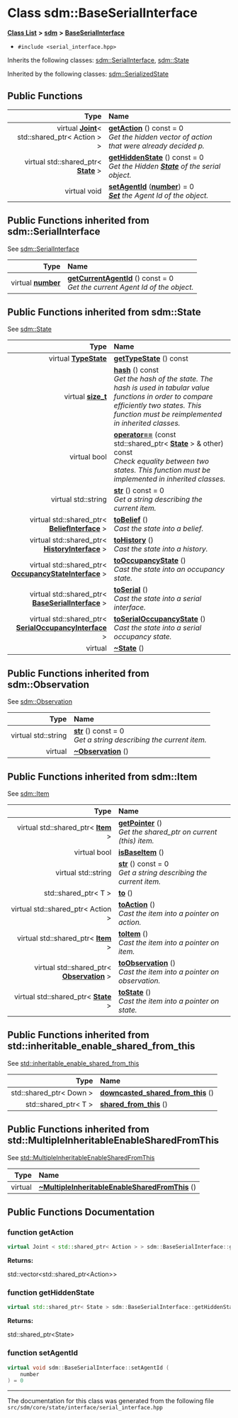 
# Class sdm::BaseSerialInterface

<link rel="stylesheet" href="https://cdnjs.cloudflare.com/ajax/libs/KaTeX/0.5.1/katex.min.css">
<link rel="stylesheet" href="https://cdn.jsdelivr.net/github-markdown-css/2.2.1/github-markdown.css"/>



[**Class List**](annotated.md) **>** [**sdm**](namespacesdm.md) **>** [**BaseSerialInterface**](classsdm_1_1BaseSerialInterface.md)





* `#include <serial_interface.hpp>`



Inherits the following classes: [sdm::SerialInterface](classsdm_1_1SerialInterface.md),  [sdm::State](classsdm_1_1State.md)


Inherited by the following classes: [sdm::SerializedState](classsdm_1_1SerializedState.md)


































## Public Functions

| Type | Name |
| ---: | :--- |
| virtual [**Joint**](classsdm_1_1Joint.md)&lt; std::shared\_ptr&lt; Action &gt; &gt; | [**getAction**](classsdm_1_1BaseSerialInterface.md#function-getaction) () const = 0<br>_Get the hidden vector of action that were already decided p._  |
| virtual std::shared\_ptr&lt; [**State**](classsdm_1_1State.md) &gt; | [**getHiddenState**](classsdm_1_1BaseSerialInterface.md#function-gethiddenstate) () const = 0<br>_Get the Hidden_ [_**State**_](classsdm_1_1State.md) _of the serial object._ |
| virtual void | [**setAgentId**](classsdm_1_1BaseSerialInterface.md#function-setagentid) ([**number**](namespacesdm.md#typedef-number)) = 0<br>[_**Set**_](structsdm_1_1Set.md) _the Agent Id of the object._ |

## Public Functions inherited from sdm::SerialInterface

See [sdm::SerialInterface](classsdm_1_1SerialInterface.md)

| Type | Name |
| ---: | :--- |
| virtual [**number**](namespacesdm.md#typedef-number) | [**getCurrentAgentId**](classsdm_1_1SerialInterface.md#function-getcurrentagentid) () const = 0<br>_Get the current Agent Id of the object._  |

## Public Functions inherited from sdm::State

See [sdm::State](classsdm_1_1State.md)

| Type | Name |
| ---: | :--- |
| virtual [**TypeState**](namespacesdm.md#enum-typestate) | [**getTypeState**](classsdm_1_1State.md#function-gettypestate) () const<br> |
| virtual [**size\_t**](namespacesdm.md#typedef-size-t) | [**hash**](classsdm_1_1State.md#function-hash) () const<br>_Get the hash of the state. The hash is used in tabular value functions in order to compare efficiently two states. This function must be reimplemented in inherited classes._  |
| virtual bool | [**operator==**](classsdm_1_1State.md#function-operator) (const std::shared\_ptr&lt; [**State**](classsdm_1_1State.md) &gt; & other) const<br>_Check equality between two states. This function must be implemented in inherited classes._  |
| virtual std::string | [**str**](classsdm_1_1State.md#function-str) () const = 0<br>_Get a string describing the current item._  |
| virtual std::shared\_ptr&lt; [**BeliefInterface**](classsdm_1_1BeliefInterface.md) &gt; | [**toBelief**](classsdm_1_1State.md#function-tobelief) () <br>_Cast the state into a belief._  |
| virtual std::shared\_ptr&lt; [**HistoryInterface**](classsdm_1_1HistoryInterface.md) &gt; | [**toHistory**](classsdm_1_1State.md#function-tohistory) () <br>_Cast the state into a history._  |
| virtual std::shared\_ptr&lt; [**OccupancyStateInterface**](classsdm_1_1OccupancyStateInterface.md) &gt; | [**toOccupancyState**](classsdm_1_1State.md#function-tooccupancystate) () <br>_Cast the state into an occupancy state._  |
| virtual std::shared\_ptr&lt; [**BaseSerialInterface**](classsdm_1_1BaseSerialInterface.md) &gt; | [**toSerial**](classsdm_1_1State.md#function-toserial) () <br>_Cast the state into a serial interface._  |
| virtual std::shared\_ptr&lt; [**SerialOccupancyInterface**](classsdm_1_1SerialOccupancyInterface.md) &gt; | [**toSerialOccupancyState**](classsdm_1_1State.md#function-toserialoccupancystate) () <br>_Cast the state into a serial occupancy state._  |
| virtual  | [**~State**](classsdm_1_1State.md#function-state) () <br> |

## Public Functions inherited from sdm::Observation

See [sdm::Observation](classsdm_1_1Observation.md)

| Type | Name |
| ---: | :--- |
| virtual std::string | [**str**](classsdm_1_1Observation.md#function-str) () const = 0<br>_Get a string describing the current item._  |
| virtual  | [**~Observation**](classsdm_1_1Observation.md#function-observation) () <br> |

## Public Functions inherited from sdm::Item

See [sdm::Item](classsdm_1_1Item.md)

| Type | Name |
| ---: | :--- |
| virtual std::shared\_ptr&lt; [**Item**](classsdm_1_1Item.md) &gt; | [**getPointer**](classsdm_1_1Item.md#function-getpointer) () <br>_Get the shared\_ptr on current (this) item._  |
| virtual bool | [**isBaseItem**](classsdm_1_1Item.md#function-isbaseitem) () <br> |
| virtual std::string | [**str**](classsdm_1_1Item.md#function-str) () const = 0<br>_Get a string describing the current item._  |
|  std::shared\_ptr&lt; T &gt; | [**to**](classsdm_1_1Item.md#function-to) () <br> |
| virtual std::shared\_ptr&lt; Action &gt; | [**toAction**](classsdm_1_1Item.md#function-toaction) () <br>_Cast the item into a pointer on action._  |
| virtual std::shared\_ptr&lt; [**Item**](classsdm_1_1Item.md) &gt; | [**toItem**](classsdm_1_1Item.md#function-toitem) () <br>_Cast the item into a pointer on item._  |
| virtual std::shared\_ptr&lt; [**Observation**](classsdm_1_1Observation.md) &gt; | [**toObservation**](classsdm_1_1Item.md#function-toobservation) () <br>_Cast the item into a pointer on observation._  |
| virtual std::shared\_ptr&lt; [**State**](classsdm_1_1State.md) &gt; | [**toState**](classsdm_1_1Item.md#function-tostate) () <br>_Cast the item into a pointer on state._  |

## Public Functions inherited from std::inheritable_enable_shared_from_this

See [std::inheritable\_enable\_shared\_from\_this](classstd_1_1inheritable__enable__shared__from__this.md)

| Type | Name |
| ---: | :--- |
|  std::shared\_ptr&lt; Down &gt; | [**downcasted\_shared\_from\_this**](classstd_1_1inheritable__enable__shared__from__this.md#function-downcasted-shared-from-this) () <br> |
|  std::shared\_ptr&lt; T &gt; | [**shared\_from\_this**](classstd_1_1inheritable__enable__shared__from__this.md#function-shared-from-this) () <br> |

## Public Functions inherited from std::MultipleInheritableEnableSharedFromThis

See [std::MultipleInheritableEnableSharedFromThis](classstd_1_1MultipleInheritableEnableSharedFromThis.md)

| Type | Name |
| ---: | :--- |
| virtual  | [**~MultipleInheritableEnableSharedFromThis**](classstd_1_1MultipleInheritableEnableSharedFromThis.md#function-multipleinheritableenablesharedfromthis) () <br> |


















































## Public Functions Documentation


### function getAction 


```cpp
virtual Joint < std::shared_ptr< Action > > sdm::BaseSerialInterface::getAction () const = 0
```




**Returns:**

std::vector&lt;std::shared\_ptr&lt;Action&gt;&gt; 




        

### function getHiddenState 


```cpp
virtual std::shared_ptr< State > sdm::BaseSerialInterface::getHiddenState () const = 0
```




**Returns:**

std::shared\_ptr&lt;State&gt; 




        

### function setAgentId 


```cpp
virtual void sdm::BaseSerialInterface::setAgentId (
    number
) = 0
```



------------------------------
The documentation for this class was generated from the following file `src/sdm/core/state/interface/serial_interface.hpp`